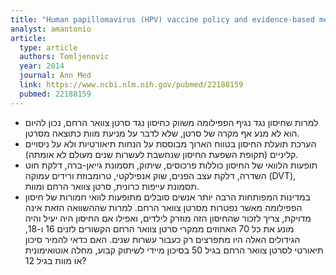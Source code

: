 ```yaml
---
title: "Human papillomavirus (HPV) vaccine policy and evidence-based medicine: are they at odds?"
analyst: amantonio
article:
  type: article
  authors: Tomljenovic
  year: 2014
  journal: Ann Med
  link: https://www.ncbi.nlm.nih.gov/pubmed/22188159
  pubmed: 22188159
---
```


- למרות שחיסון נגד נגיף הפפילומה משווק כחיסון נגד סרטן צוואר הרחם, נכון להיום הוא לא מנע אף מקרה של סרטן, שלא לדבר על מניעת מוות כתוצאה מסרטן.
- הערכת תועלת החיסון בטווח הארוך מבוססת על הנחות תיאורטיות ולא על ניסויים קליניים (תקופת השפעת החיסון שנחשבת לעשרות שנים מעולם לא אומתה).
- תופעות הלוואי של החיסון כוללות פרכוסים, שיתוק, תסמונת גייאן-ברה, דלקת חוט השדרה, דלקת עצב הפנים, שוק אנפילקטי, טרומבוזת ורידים עמוקה (DVT), תסמונת עייפות כרונית, סרטן צוואר הרחם ומוות.
- במדינות המפותחות הרבה יותר אנשים סובלים מתופעות לוואי חמורות של חיסון הפפילומה מאשר נפטרות מסרטן צוואר הרחם. למרות שההשוואה הזאת אינה מדויקת, צריך לזכור שהחיסון הזה מוזרק לילדים, ואפילו אם החיסון היה יעיל והיה מונע את כל 70 האחוזים ממקרי סרטן צוואר הרחם הקשורים לזנים 16 ו-18, הגידולים האלה היו מתפרצים רק כעבור עשרות שנים. האם כדאי להמיר סיכון תיאורטי לסרטן צוואר הרחם בגיל 50 בסיכון מיידי לשיתוק קבוע, מחלה אוטואימונית או מוות בגיל 12?
